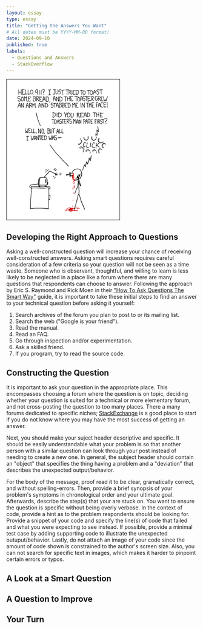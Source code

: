 ```yaml
---
layout: essay
type: essay
title: "Getting the Answers You Want"
# All dates must be YYYY-MM-DD format!
date: 2024-09-10
published: true
labels:
  - Questions and Answers
  - StackOverflow
---
```


<img width="300px" class="rounded float-start pe-4" src="../img/smart-questions/rtfm.png">

## Developing the Right Approach to Questions

Asking a well-constructed question will increase your chance of receiving well-constructed answers. Asking smart questions requires careful consideration of a few criteria so your question will not be seen as a time waste. Someone who is observant, thoughtful, and willing to learn is less likely to be neglected in a place like a forum where there are many questions that respondents can choose to answer. Following the approach by Eric S. Raymond and Rick Moen in their ["How To Ask Questions The Smart Way"](http://www.catb.org/esr/faqs/smart-questions.html) guide, it is important to take these initial steps to find an answer to your technical question before asking it yourself:

1. Search archives of the forum you plan to post to or its mailing list.
2. Search the web ("Google is your friend").
3. Read the manual.
4. Read an FAQ.
5. Go through inspection and/or experimentation.
6. Ask a skilled friend.
7. If you program, try to read the source code.

## Constructing the Question

It is important to ask your question in the appropriate place. This encompasses choosing a forum where the question is on topic, deciding whether your question is suited for a technical or more elementary forum, and not cross-posting the question to too many places. There a many forums dedicated to specific niches; [StackExchange](https://stackexchange.com/sites) is a good place to start if you do not know where you may have the most success of getting an answer.

Next, you should make your suject header descriptive and specific. It should be easily understandable what your problem is so that another person with a similar question can look through your post instead of needing to create a new one. In general, the subject header should contain an "object" that specifies the thing having a problem and a "deviation" that describes the unexpected output/behavior. 

For the body of the message, proof read it to be clear, gramatically correct, and without spelling-errors. Then, provide a brief synopsis of your problem's symptoms in chronological order and your ultimate goal. Afterwards, describe the step(s) that your are stuck on. You want to ensure the question is specific without being overly verbose. In the context of code, provide a hint as to the problem respondents should be looking for. Provide a snippet of your code and specify the line(s) of code that failed and what you were expecting to see instead. If possible, provide a minimal test case by adding supporting code to illustrate the unexpected outuput/behavior. Lastly, do not attach an image of your code since the amount of code shown is constrained to the author's screen size. Also, you can not search for specific text in images, which makes it harder to pinpoint certain errors or typos.

## A Look at a Smart Question



## A Question to Improve



## Your Turn

